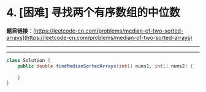 # 4. [困难] 寻找两个有序数组的中位数

**题目链接：**[https://leetcode-cn.com/problems/median-of-two-sorted-arrays](https://leetcode-cn.com/problems/median-of-two-sorted-arrays)

---

<Cards card="leetcode_4_median-of-two-sorted-arrays"></Cards>

---

```java
class Solution {
    public double findMedianSortedArrays(int[] nums1, int[] nums2) {
        
    }
}
```